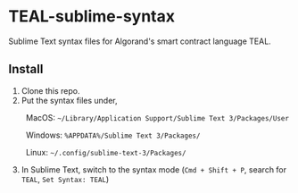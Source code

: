 # TEAL-sublime-syntax

Sublime Text syntax files for Algorand's smart contract language TEAL.

## Install 

1. Clone this repo.
2. Put the syntax files under,

&nbsp;&nbsp;&nbsp;&nbsp;&nbsp;&nbsp;&nbsp;&nbsp;MacOS: `~/Library/Application Support/Sublime Text 3/Packages/User`

&nbsp;&nbsp;&nbsp;&nbsp;&nbsp;&nbsp;&nbsp;&nbsp;Windows: `%APPDATA%/Sublime Text 3/Packages/`

&nbsp;&nbsp;&nbsp;&nbsp;&nbsp;&nbsp;&nbsp;&nbsp;Linux: `~/.config/sublime-text-3/Packages/`

3. In Sublime Text, switch to the syntax mode (`Cmd + Shift + P`, search for `TEAL`, `Set Syntax: TEAL`)


